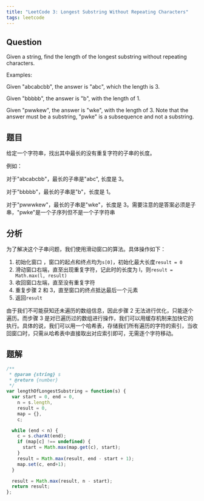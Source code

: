 ```yaml
---
title: "LeetCode 3: Longest Substring Without Repeating Characters"
tags: leetcode
---
```


## Question
Given a string, find the length of the longest substring without repeating characters.

Examples:

Given "abcabcbb", the answer is "abc", which the length is 3.

Given "bbbbb", the answer is "b", with the length of 1.

Given "pwwkew", the answer is "wke", with the length of 3. Note that the answer must be a substring, "pwke" is a subsequence and not a substring.

## 题目
给定一个字符串，找出其中最长的没有重复字符的子串的长度。

例如：

对于"abcabcbb"，最长的子串是"abc", 长度是 3。

对于"bbbbb"，最长的子串是"b"，长度是 1。

对于"pwwwkew"，最长的子串是"wke"，长度是 3。需要注意的是答案必须是子串，"pwke"是一个子序列但不是一个子字符串

## 分析
为了解决这个子串问题，我们使用滑动窗口的算法。具体操作如下：

1. 初始化窗口 ，窗口的起点和终点均为`s[0]`，初始化最大长度`result = 0`
2. 滑动窗口右端，直至出现重复字符，记此时的长度为 l，则`result = Math.max(l, result)`
3. 收回窗口左端，直至没有重复字符
4. 重复步骤 2 和 3，直至窗口的终点抵达最后一个元素
5. 返回`result`

由于我们不可能获知还未遍历的数组信息，因此步骤 2 无法进行优化，只能逐个遍历。而步骤 3 是对已遍历过的数组进行操作，我们可以用缓存机制来加快它的执行。具体的说，我们可以用一个哈希表，存储我们所有遍历的字符的索引，当收回窗口时，只需从哈希表中直接取出对应索引即可，无需逐个字符移动。

## 题解
```javascript
/**
 * @param {string} s
 * @return {number}
 */
var lengthOfLongestSubstring = function(s) {
  var start = 0, end = 0,
    n = s.length,
    result = 0,
    map = {},
    c;

  while (end < n) {
    c = s.charAt(end);
    if (map[c] !== undefined) {
      start = Math.max(map.get(c), start);
    }
    result = Math.max(result, end - start + 1);
    map.set(c, end+1);
  }

  result = Math.max(result, n - start);
  return result;
};
```
